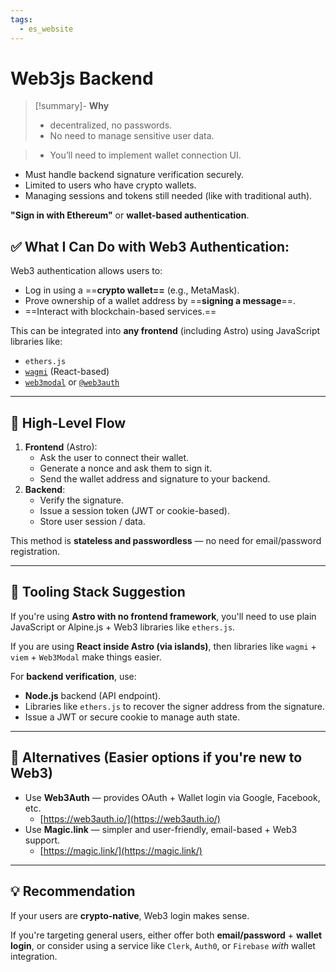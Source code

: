 ```yaml
---
tags:
  - es_website
---
```


# Web3js Backend 
 > [!summary]- **Why**
 > -  decentralized, no passwords.
>- No need to manage sensitive user data.

> - You’ll need to implement wallet connection UI.
- Must handle backend signature verification securely.
- Limited to users who have crypto wallets.
- Managing sessions and tokens still needed (like with traditional auth).


 **"Sign in with Ethereum"** or **wallet-based authentication**. 



## ✅ What I Can Do with Web3 Authentication:

Web3 authentication allows users to:

- Log in using a ==**crypto wallet==** (e.g., MetaMask).
- Prove ownership of a wallet address by ==**signing a message**==.
- ==Interact with blockchain-based services.==

This can be integrated into **any frontend** (including Astro) using JavaScript libraries like:

- `ethers.js`
- [`wagmi`](https://wagmi.sh/) (React-based)
- [`web3modal`](https://github.com/Web3Modal/web3modal) or [`@web3auth`](https://web3auth.io/)

---

## 🧩 High-Level Flow

1. **Frontend** (Astro):
	- Ask the user to connect their wallet.
	- Generate a nonce and ask them to sign it.
	- Send the wallet address and signature to your backend.
2. **Backend**:
	- Verify the signature.
	- Issue a session token (JWT or cookie-based).
	- Store user session / data.

This method is **stateless and passwordless** — no need for email/password registration.

---

## 🔧 Tooling Stack Suggestion

If you're using **Astro with no frontend framework**, you'll need to use plain JavaScript or Alpine.js + Web3 libraries like `ethers.js`.

If you are using **React inside Astro (via islands)**, then libraries like `wagmi` + `viem` + `Web3Modal` make things easier.

For **backend verification**, use:

- **Node.js** backend (API endpoint).
- Libraries like `ethers.js` to recover the signer address from the signature.
- Issue a JWT or secure cookie to manage auth state.

---

## 🧠 Alternatives (Easier options if you're new to Web3)

- Use **Web3Auth** — provides OAuth + Wallet login via Google, Facebook, etc.
	- [https://web3auth.io/](https://web3auth.io/)
- Use **Magic.link** — simpler and user-friendly, email-based + Web3 support.
	- [https://magic.link/](https://magic.link/)

---

## 💡 Recommendation

If your users are **crypto-native**, Web3 login makes sense.

If you're targeting general users, either offer both **email/password** + **wallet login**, or consider using a service like `Clerk`, `Auth0`, or `Firebase` *with* wallet integration.

